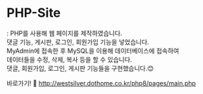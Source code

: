 # PHP-Site
: PHP를 사용해 웹 페이지를 제작하였습니다. <br>
댓글 기능, 게시판, 로그인, 회원가입 기능을 넣었습니다. <br>
MyAdmin에 접속한 후 MySQL을 이용해 데이터베이스에 접속하여 <br>
데이터들을 수정, 삭제, 복사 등을 할 수 있습니다.<br>
댓글, 회원가입, 로그인, 게시판 기능들을 구현했습니다.😊
<br>

바로가기! 💨 http://westsilver.dothome.co.kr/php8/pages/main.php
